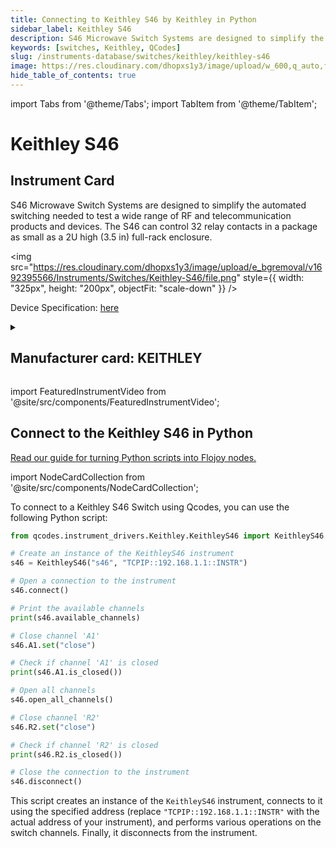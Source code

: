 ```yaml
---
title: Connecting to Keithley S46 by Keithley in Python
sidebar_label: Keithley S46
description: S46 Microwave Switch Systems are designed to simplify the automated switching needed to test a wide range of RF and telecommunication products and devices. The S46 can control 32 relay contacts in a package as small as a 2U high (3.5 in) full-rack enclosure.
keywords: [switches, Keithley, QCodes]
slug: /instruments-database/switches/keithley/keithley-s46
image: https://res.cloudinary.com/dhopxs1y3/image/upload/w_600,q_auto,f_auto/e_bgremoval/v1692395566/Instruments/Switches/Keithley-S46/file.jpg
hide_table_of_contents: true
---
```


import Tabs from '@theme/Tabs';
import TabItem from '@theme/TabItem';

# Keithley S46

## Instrument Card

<div className="flex">

<div>

S46 Microwave Switch Systems are designed to simplify the automated switching needed to test a wide range of RF and telecommunication products and devices. The S46 can control 32 relay contacts in a package as small as a 2U high (3.5 in) full-rack enclosure.

</div>

<img src="https://res.cloudinary.com/dhopxs1y3/image/upload/e_bgremoval/v1692395566/Instruments/Switches/Keithley-S46/file.png" style={{ width: "325px", height: "200px", objectFit: "scale-down" }} />

</div>

<div className="flex text-center">

<p>Device Specification: <a target="\_blank" href="https://download.tek.com/datasheet/System_46_Datasheet_1KW-5043-1.pdf">here</a></p>

</div>

<details style={{ marginTop: "15px"}}>
<summary><h2>Manufacturer card: KEITHLEY</h2></summary>

<img src="https://res.cloudinary.com/dhopxs1y3/image/upload/v1692806202/Instruments/Vendor%20Logos/Keithley.png" style={{ width: "100%", height: "170px",objectFit: "scale-down" }} />

Keithley Instruments is a measurement and instrument company headquartered in Solon, Ohio, that develops, manufactures, markets, and sells data acquisition products, as well as complete systems for high-volume production and assembly testing.

<ul>
  <li>Headquarters: Cleveland, Ohio, United States</li>
  <li>Yearly Revenue (millions, USD): 110.6</li>
  <li>Vendor Website: <a href="https://www.tek.com/en">here</a></li>
</ul>
</details>

import FeaturedInstrumentVideo from '@site/src/components/FeaturedInstrumentVideo';

<FeaturedInstrumentVideo category='SWITCHES' manufacturer='KEITHLEY'></FeaturedInstrumentVideo>


## Connect to the Keithley S46 in Python

[Read our guide for turning Python scripts into Flojoy nodes.](https://docs.flojoy.ai/contribution/blocks/custom-flojoy-block/)

import NodeCardCollection from '@site/src/components/NodeCardCollection';

<Tabs>

<TabItem value="Flojoy" label="Flojoy" className="flojoy-instrument-tabs">

<NodeCardCollection category='SWITCHES' manufacturer='KEITHLEY'></NodeCardCollection>

</TabItem>
<TabItem value="QCodes" label="QCodes">

To connect to a Keithley S46 Switch using Qcodes, you can use the following Python script:

```python
from qcodes.instrument_drivers.Keithley.KeithleyS46 import KeithleyS46

# Create an instance of the KeithleyS46 instrument
s46 = KeithleyS46("s46", "TCPIP::192.168.1.1::INSTR")

# Open a connection to the instrument
s46.connect()

# Print the available channels
print(s46.available_channels)

# Close channel 'A1'
s46.A1.set("close")

# Check if channel 'A1' is closed
print(s46.A1.is_closed())

# Open all channels
s46.open_all_channels()

# Close channel 'R2'
s46.R2.set("close")

# Check if channel 'R2' is closed
print(s46.R2.is_closed())

# Close the connection to the instrument
s46.disconnect()
```

This script creates an instance of the `KeithleyS46` instrument, connects to it using the specified address (replace `"TCPIP::192.168.1.1::INSTR"` with the actual address of your instrument), and performs various operations on the switch channels. Finally, it disconnects from the instrument.

</TabItem>
</Tabs>